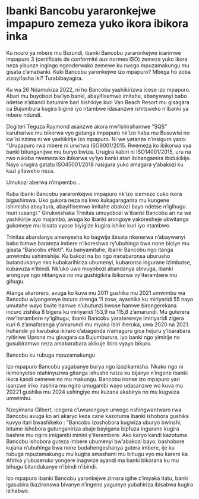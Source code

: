 # Ibanki Bancobu yararonkejwe impapuro zemeza yuko ikora ibikora inka

Ku ncuro ya mbere mu Burundi, ibanki Bancobu yararonkejwe icarimwe impapuro 3 (certificats de conformité aux normes ISO) zemeza yuko ikora neza yisunze ingingo ngenderwako zemewe ku rwego mpuzamakungu mu gisata c’amabanki. Kuki Bancobu yaronkejwe izo mpapuro? Mbega ho zoba zizoyifasha iki? Turabibayagira.

Ku wa 26 Ndamukiza 2022, ni ho Bancobu yashikirizwa icese izo mpapuro. Abari mu buyobozi bw’iyo banki, abayifisemwo imitahe, abanywanyi babo ndetse n’abandi batumire bari bishikiye kuri Van Beach Resort mu gisagara ca Bujumbura kugira bigine iyo ntambwe idasanzwe ishitsweko n’ibanki ya mbere ndundi.

Dogiteri Teguza Raymond asanzwe akora mw’ishirahamwe “SQS” karuhariwe mu bikorwa vyo gutanga impapuro nk’izo haba mu Busuwisi no kw’isi nzima ni we yashikirije izo mpapuro. Ni we yatanze n’insiguro yazo: “Urupapuro rwa mbere ni urwitwa ISO9001/2015. Rwemeza ko ibikorwa vya banki bitunganijwe mu buryo bwiza. Urugira kabiri ni ISO14001/2015, uru na rwo rukaba rwemeza ko ibikorwa vy’iyo banki atari ibibangamira ibidukikije. Nayo urugira gatatu ISO45001/2018 rusigura yuko amagara y’abakozi ku kazi yitaweho neza.

Umukozi aberwa n’impembo…

Kuba ibanki Bancobu yararonkejwe impapuro nk’izo icemezo cuko ikora bigashimwa. Uko gukora neza na kwo kukagaragarira mu kungene ishimisha abayitura, abayifisemwo imitahe abakozi bayo ndetse n’igihugu muri rusangi.” Girukwishaka Trinitas umuyobozi w’ibanki Bancobu ari na we yashikirije ayo majambo, avuga ko ibanki arongoye yakoresheje ukwitanga gukomeye mu bisata vyose biyigize kugira ishike kuri iyo ntambwe.

Trinitas abandanya amenyesha ko bagwije ibisata nkenerwa n’abaywanyi babo bimwe barateza imbere n’ikoreshwa ry’ubuhinga bwa none biciye mu gisata “Bancobu eNoti”. Ku banyamitahe, ibanki Bancobu ngo itanga umwimbu ushimishije. Ku bakozi na bo ngo iranabaronsa uburusho butandukanye nko kubakarihiriza ubumenyi, kubaronsa ingurane izimbutse, kubavuza n’ibindi. Nk’uko uwo muyobozi abandanya abivuga, ibanki arongoye ngo ntitangwa no mu gushigikira ibikorwa vy’iterambere mu gihugu.

Atanga akarorero, avuga ko kuva mu 2011 gushika mu 2021 umwimbu wa Bancobu wiyongereye incuro zirenga 11 zose, ayashika ku miriyaridi 55 nayo umutahe wayo bwite hamwe n’ubutunzi bwose hamwe birongerekana incuro zishika 8 bigera ku miriyaridi 153,9 na 115,8 z’amarundi.  Mu guterera mw’iterambere ry’igihugu, ibanki Bancobu yaraterereye imiriyaridi zigera kuri 6 z’amafaranga y’amarundi mu myaka ibiri iheruka, uwa 2020 na 2021. Iruhande yo kwubaka ikiraro c’abagenda n’amaguru gica hejuru y’ibarabara ryitiriwe Uprona mu gisagara ca Bujumburura, iyo banki ngo yimirije no gusubiramwo neza amabarabara akikuje ibiro vyayo bikuru.

Bancobu ku rubuga mpuzamakungu

Izo mpapuro Bancobu yagabanye burya ngo izozikamisha. Nkako ngo ni ikimenyetso ntahinyuzwa gitanga ishusho nziza ku bijanye n’ingene ibanki ikora kandi cemewe no mu makungu. Bancobu ironse izo mpapuro yari isanzwe iriko irashira mu ngiro umugambi wayo udasanzwe wo kuva mu 20221 gushika mu 2024 ushingiye mu kuzana akabirya no mu kugwiza umwimbu.

Nzeyimana Gilbert, icegera c’uwurongoye urwego nshingwantwaro rwa Bancobu avuga ko ari akaryo keza cane kazotuma ibanki ishobora gushika kuvyo itari bwashikeko : ”Bancobu izoshobora kugwiza uburyo bwinshi, bitume ishobora gutunganiriza abaje bayigana bipfuza ingurane kugira bashire mu ngiro imigambi minini y’iterambere. Ako karyo kandi kazotuma Bancobu ishobora guteza imbere ubumenyi bw’abakozi bayo, bashobore kujana n’ubuhinga bwa none budahengeshanya gutera imbere, ije ku rubuga mpuzamakungu mu kugira amashami mu bihugu vyo mu karere ka Afirika y’ubuseruko yongere inagwize ayandi ma banki bikorana ku mu bihugu bitandukanye n’ibindi n’ibindi.

Izo mpapuro ibanki Bancobu yaronkejwe zimara igihe c’imyaka itatu, banki igasubira ikazironswa bivanye n’ingene yagumye yubahiriza ibisabwa kugira izihabwe.